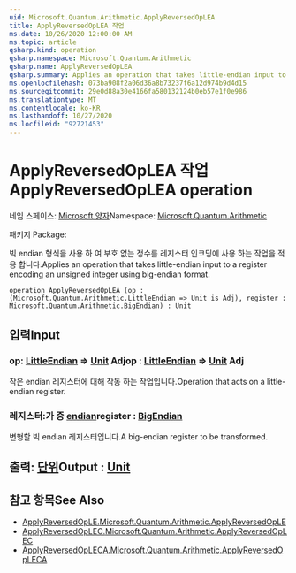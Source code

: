 ```yaml
---
uid: Microsoft.Quantum.Arithmetic.ApplyReversedOpLEA
title: ApplyReversedOpLEA 작업
ms.date: 10/26/2020 12:00:00 AM
ms.topic: article
qsharp.kind: operation
qsharp.namespace: Microsoft.Quantum.Arithmetic
qsharp.name: ApplyReversedOpLEA
qsharp.summary: Applies an operation that takes little-endian input to a register encoding an unsigned integer using big-endian format.
ms.openlocfilehash: 073ba908f2a06d36a8b73237f6a12d974b9d4d15
ms.sourcegitcommit: 29e0d88a30e4166fa580132124b0eb57e1f0e986
ms.translationtype: MT
ms.contentlocale: ko-KR
ms.lasthandoff: 10/27/2020
ms.locfileid: "92721453"
---
```

# <a name="applyreversedoplea-operation"></a><span data-ttu-id="156de-102">ApplyReversedOpLEA 작업</span><span class="sxs-lookup"><span data-stu-id="156de-102">ApplyReversedOpLEA operation</span></span>

<span data-ttu-id="156de-103">네임 스페이스: [Microsoft 양자](xref:Microsoft.Quantum.Arithmetic)</span><span class="sxs-lookup"><span data-stu-id="156de-103">Namespace: [Microsoft.Quantum.Arithmetic](xref:Microsoft.Quantum.Arithmetic)</span></span>

<span data-ttu-id="156de-104">패키지 [](https://nuget.org/packages/)</span><span class="sxs-lookup"><span data-stu-id="156de-104">Package: [](https://nuget.org/packages/)</span></span>


<span data-ttu-id="156de-105">빅 endian 형식을 사용 하 여 부호 없는 정수를 레지스터 인코딩에 사용 하는 작업을 적용 합니다.</span><span class="sxs-lookup"><span data-stu-id="156de-105">Applies an operation that takes little-endian input to a register encoding an unsigned integer using big-endian format.</span></span>

```qsharp
operation ApplyReversedOpLEA (op : (Microsoft.Quantum.Arithmetic.LittleEndian => Unit is Adj), register : Microsoft.Quantum.Arithmetic.BigEndian) : Unit
```


## <a name="input"></a><span data-ttu-id="156de-106">입력</span><span class="sxs-lookup"><span data-stu-id="156de-106">Input</span></span>

### <a name="op--littleendian--unit-adj"></a><span data-ttu-id="156de-107">op: [LittleEndian](xref:Microsoft.Quantum.Arithmetic.LittleEndian) => [Unit](xref:microsoft.quantum.lang-ref.unit) Adj</span><span class="sxs-lookup"><span data-stu-id="156de-107">op : [LittleEndian](xref:Microsoft.Quantum.Arithmetic.LittleEndian) => [Unit](xref:microsoft.quantum.lang-ref.unit) Adj</span></span>

<span data-ttu-id="156de-108">작은 endian 레지스터에 대해 작동 하는 작업입니다.</span><span class="sxs-lookup"><span data-stu-id="156de-108">Operation that acts on a little-endian register.</span></span>


### <a name="register--bigendian"></a><span data-ttu-id="156de-109">레지스터:가 중 [endian](xref:Microsoft.Quantum.Arithmetic.BigEndian)</span><span class="sxs-lookup"><span data-stu-id="156de-109">register : [BigEndian](xref:Microsoft.Quantum.Arithmetic.BigEndian)</span></span>

<span data-ttu-id="156de-110">변형할 빅 endian 레지스터입니다.</span><span class="sxs-lookup"><span data-stu-id="156de-110">A big-endian register to be transformed.</span></span>



## <a name="output--unit"></a><span data-ttu-id="156de-111">출력: [단위](xref:microsoft.quantum.lang-ref.unit)</span><span class="sxs-lookup"><span data-stu-id="156de-111">Output : [Unit](xref:microsoft.quantum.lang-ref.unit)</span></span>



## <a name="see-also"></a><span data-ttu-id="156de-112">참고 항목</span><span class="sxs-lookup"><span data-stu-id="156de-112">See Also</span></span>

- [<span data-ttu-id="156de-113">ApplyReversedOpLE.</span><span class="sxs-lookup"><span data-stu-id="156de-113">Microsoft.Quantum.Arithmetic.ApplyReversedOpLE</span></span>](xref:Microsoft.Quantum.Arithmetic.ApplyReversedOpLE)
- [<span data-ttu-id="156de-114">ApplyReversedOpLEC.</span><span class="sxs-lookup"><span data-stu-id="156de-114">Microsoft.Quantum.Arithmetic.ApplyReversedOpLEC</span></span>](xref:Microsoft.Quantum.Arithmetic.ApplyReversedOpLEC)
- [<span data-ttu-id="156de-115">ApplyReversedOpLECA.</span><span class="sxs-lookup"><span data-stu-id="156de-115">Microsoft.Quantum.Arithmetic.ApplyReversedOpLECA</span></span>](xref:Microsoft.Quantum.Arithmetic.ApplyReversedOpLECA)